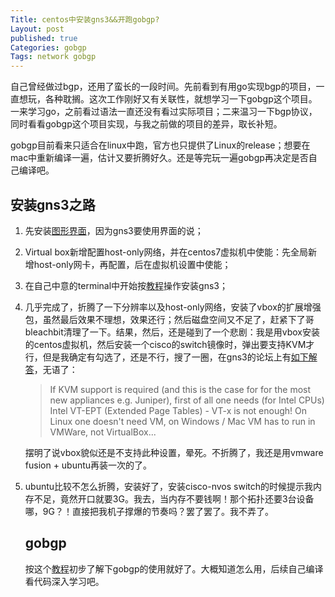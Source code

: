 ```yaml
---
Title: centos中安装gns3&&开跑gobgp?
Layout: post
published: true
Categories: gobgp 
Tags: network gobgp 
---
```


自己曾经做过bgp，还用了蛮长的一段时间。先前看到有用go实现bgp的项目，一直想玩，各种耽搁。这次工作刚好又有关联性，就想学习一下gobgp这个项目。一来学习go，之前看过语法一直还没有看过实际项目；二来温习一下bgp协议，同时看看gobgp这个项目实现，与我之前做的项目的差异，取长补短。

gobgp目前看来只适合在linux中跑，官方也只提供了Linux的release；想要在mac中重新编译一遍，估计又要折腾好久。还是等完玩一遍gobgp再决定是否自己编译吧。

## 安装gns3之路

1. 先安装[图形界面](https://www.cnblogs.com/Amedeo/p/8323787.html)，因为gns3要使用界面的说；

2. Virtual box新增配置host-only网络，并在centos7虚拟机中使能：先全局新增host-only网卡，再配置，后在虚拟机设置中使能；

3. 在自己中意的terminal中开始按[教程](https://gns3.com/discussions/how-to-install-gns3-on-centos-7-)操作安装gns3；

4. 几乎完成了，折腾了一下分辨率以及host-only网络，安装了vbox的扩展增强包，虽然最后效果不理想，效果还行；然后磁盘空间又不足了，赶紧下了哥bleachbit清理了一下。结果，然后，还是碰到了一个悲剧：我是用vbox安装的centos虚拟机，然后安装一个cisco的switch镜像时，弹出要支持KVM才行，但是我确定有勾选了，还是不行，搜了一圈，在gns3的论坛上有[如下解答](https://www.gns3.com/qa/-the-remote-server-doesn-t-suppo)，无语了：

   > If KVM support is required (and this is the case for for the most new appliances e.g. Juniper), first of all one needs (for Intel CPUs) Intel VT-EPT (Extended Page Tables) - VT-x is not enough! On Linux one doesn't need VM, on Windows / Mac VM has to run in VMWare, not VirtualBox...

   摆明了说vbox貌似还是不支持此种设置，晕死。不折腾了，我还是用vmware fusion + ubuntu再装一次的了。

5. ubuntu比较不怎么折腾，安装好了，安装cisco-nvos switch的时候提示我内存不足，竟然开口就要3G。我去，当内存不要钱啊！那个拓扑还要3台设备哪，9G？！直接把我机子撑爆的节奏吗？罢了罢了。我不弄了。

   

   ## gobgp

   按这个[教程](https://www.sdnlab.com/22918.html)初步了解下gobgp的使用就好了。大概知道怎么用，后续自己编译看代码深入学习吧。

   

   